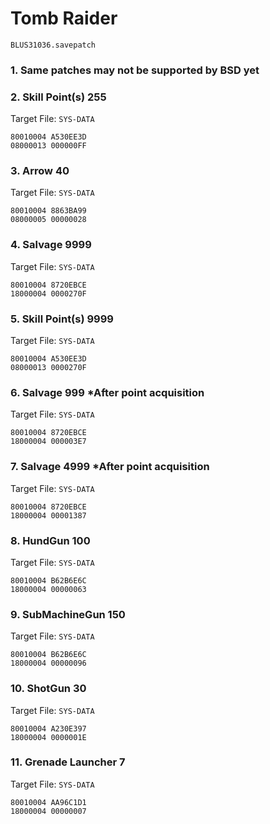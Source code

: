 #  Tomb Raider 

`BLUS31036.savepatch`

### 1.  Same patches may not be supported by BSD yet
### 2. Skill Point(s) 255

Target File: `SYS-DATA`

```
80010004 A530EE3D
08000013 000000FF
```

### 3. Arrow 40

Target File: `SYS-DATA`

```
80010004 8863BA99
08000005 00000028
```

### 4. Salvage 9999

Target File: `SYS-DATA`

```
80010004 8720EBCE
18000004 0000270F
```

### 5. Skill Point(s) 9999

Target File: `SYS-DATA`

```
80010004 A530EE3D
08000013 0000270F
```

### 6. Salvage 999 *After point acquisition

Target File: `SYS-DATA`

```
80010004 8720EBCE
18000004 000003E7
```

### 7. Salvage 4999 *After point acquisition

Target File: `SYS-DATA`

```
80010004 8720EBCE
18000004 00001387
```

### 8. HundGun 100

Target File: `SYS-DATA`

```
80010004 B62B6E6C
18000004 00000063
```

### 9. SubMachineGun 150

Target File: `SYS-DATA`

```
80010004 B62B6E6C
18000004 00000096
```

### 10. ShotGun 30

Target File: `SYS-DATA`

```
80010004 A230E397
18000004 0000001E
```

### 11. Grenade Launcher 7

Target File: `SYS-DATA`

```
80010004 AA96C1D1
18000004 00000007
```

